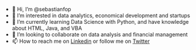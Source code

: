 - 👋 Hi, I’m @sebastianfop
- 👀 I’m interested in data analytics, economical development and startups
- 🌱 I’m currently learning Data Science with Python, and have knowledge about HTML, Java, and VBA
- 💞️ I’m looking to collaborate on data analysis and financial management
- 📫 How to reach me on [Linkedin](https://www.linkedin.com/in/sebastianfop) or follow me on [Twitter](https://www.twitter.com/sebastianfop)

<!---
sebastianfop/sebastianfop is a ✨ special ✨ repository because its `README.md` (this file) appears on your GitHub profile.
You can click the Preview link to take a look at your changes.
--->

